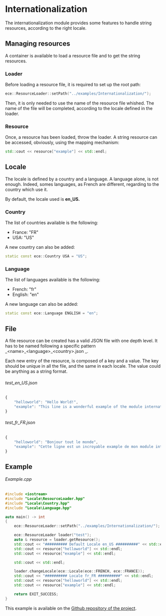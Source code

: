 # Internationalization

The internationalization module provides some features to handle string resources, according to the right locale.

## Managing resources

A container is available to load a resource file and to get the string resources.

### Loader

Before loading a resource file, it is required to set up the root path:

```cpp
ece::ResourceLoader::setPath("../examples/Internationalization/");
```

Then, it is only needed to use the name of the resource file whished. The name of the file will be completed, according to the locale defined in the loader.

### Resource

Once, a resource has been loaded, throw the loader. A string resource can be accessed, obviously, using the mapping mechanism:

```cpp
std::cout << resource["example"] << std::endl;
```

## Locale

The locale is defined by a country and a language. A language alone, is not enough. Indeed, somes languages, as French are different, regarding to the country which use it.

By default, the locale used is **en\_US.**

### Country

The list of countries available is the following:

* France: "FR"
* USA: "US"

A new country can also be added:

```cpp
static const ece::Country USA = "US";
```

### Language

The list of languages available is the following:

* French: "fr"
* English: "en"

A new language can also be added:

```cpp
static const ece::Language ENGLISH = "en";
```

## File

A file resource can be created has a valid JSON file with one depth level. It has to be named following a specific pattern _&lt;name&gt;\_&lt;language&gt;\_&lt;country&gt;.json \_.

Each new entry of the resource, is composed of a key and a value. The key should be unique in all the file, and the same in each locale. The value could be anything as a string format.

###### test\_en\_US.json

```js
{
    "helloworld": "Hello World!",
    "example": "This line is a wonderful example of the module internationalization working ..."
}
```

###### test\_fr\_FR.json

```js
{
    "helloworld": "Bonjour tout le monde",
    "example": "Cette ligne est un incroyable example de mon module internationalisation en fontionnement ..."
}
```

## Example

###### Example.cpp

```cpp
#include <iostream>
#include "Locale\ResourceLoader.hpp"
#include "Locale\Country.hpp"
#include "Locale\Language.hpp"

auto main() -> int
{
    ece::ResourceLoader::setPath("../examples/Internationalization/");

    ece::ResourceLoader loader("test");
    auto & resource = loader.getResource();
    std::cout << "########## Default Locale en_US ##########" << std::endl;
    std::cout << resource["helloworld"] << std::endl;
    std::cout << resource["example"] << std::endl;

    std::cout << std::endl;

    loader.changeLocale(ece::Locale(ece::FRENCH, ece::FRANCE));
    std::cout << "########## Locale fr_FR ##########" << std::endl;
    std::cout << resource["helloworld"] << std::endl;
    std::cout << resource["example"] << std::endl;

    return EXIT_SUCCESS;
}
```

This example is available on the [Github repository of the project](https://github.com/Isilin/Edencraft "Github repository of the project").

